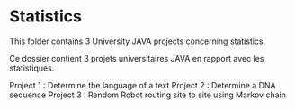 # Statistics

This folder contains 3 University JAVA projects concerning statistics.

Ce dossier contient 3 projets universitaires JAVA en rapport avec les statistiques.

Project 1 : Determine the language of a text
Project 2 : Determine a DNA sequence
Project 3 : Random Robot routing site to site using Markov chain
